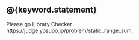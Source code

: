 ## @{keyword.statement}

<!-- location.href doesn't work via React... -->

Please go Library Checker <https://judge.yosupo.jp/problem/static_range_sum>.

<!--

@{example.example_00}

-->

